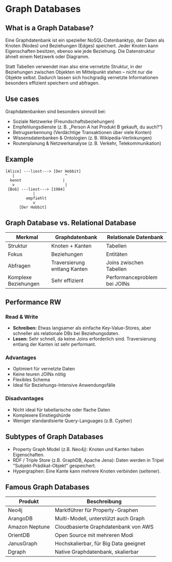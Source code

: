 # Graph Databases

## What is a Graph Database?

Eine Graphdatenbank ist ein spezieller NoSQL-Datenbanktyp, der Daten als Knoten (Nodes) und Beziehungen (Edges) speichert. Jeder Knoten kann Eigenschaften besitzen, ebenso wie jede Beziehung. Die Datenstruktur ähnelt einem Netzwerk oder Diagramm.

Statt Tabellen verwendet man also eine vernetzte Struktur, in der Beziehungen zwischen Objekten im Mittelpunkt stehen – nicht nur die Objekte selbst. Dadurch lassen sich hochgradig vernetzte Informationen besonders effizient speichern und abfragen.

## Use cases

Graphdatenbanken sind besonders sinnvoll bei:

- Soziale Netzwerke (Freundschaftsbeziehungen)
- Empfehlungsdienste (z. B. „Person A hat Produkt B gekauft, du auch?“)
- Betrugserkennung (Verdächtige Transaktionen über viele Konten)
- Wissensdatenbanken & Ontologien (z. B. Wikipedia-Verlinkungen)
- Routenplanung & Netzwerkanalyse (z. B. Verkehr, Telekommunikation)

## Example

```ascii
[Alice] ---liest---> [Der Hobbit]
   |                      ^
  kennt                  |
   v                      |
 [Bob] ---liest---> [1984]
            |
         empfiehlt
            v
      [Der Hobbit]
```

## Graph Database vs. Relational Database

| Merkmal | Graphdatenbank | Relationale Datenbank |
|---------|----------------|-----------------------|
| Struktur | Knoten + Kanten | Tabellen |
| Fokus | Beziehungen | Entitäten |
| Abfragen | Traversierung entlang Kanten | Joins zwischen Tabellen |
| Komplexe Beziehungen | Sehr effizient | Performanceproblem bei JOINs |

## Performance RW

### Read & Write

- **Schreiben:** Etwas langsamer als einfache Key-Value-Stores, aber schneller als relationale DBs bei Beziehungsdaten.
- **Lesen:** Sehr schnell, da keine Joins erforderlich sind. Traversierung entlang der Kanten ist sehr performant.

### Advantages

- Optimiert für vernetzte Daten
- Keine teuren JOINs nötig
- Flexibles Schema
- Ideal für Beziehungs-Intensive Anwendungsfälle

### Disadvantages

- Nicht ideal für tabellarische oder flache Daten
- Komplexere Einstiegshürde
- Weniger standardisierte Query-Languages (z.B. Cypher)

## Subtypes of Graph Databases

- Property Graph Model (z.B. Neo4j): Knoten und Kanten haben Eigenschaften.
- RDF / Triple Store (z.B. GraphDB, Apache Jena): Daten werden in Tripel "Subjekt-Prädikat-Objekt" gespeichert.
- Hypergraphen: Eine Kante kann mehrere Knoten verbinden (seltener).

## Famous Graph Databases

|Produkt|Beschreibung|
|-------|-----------|
|Neo4j|Marktführer für Property-Graphen|
|ArangoDB|Multi-Modell, unterstützt auch Graph|
|Amazon Neptune|Cloudbasierte Graphdatenbank von AWS|
|OrientDB|Open Source mit mehreren Modi|
|JanusGraph|Hochskalierbar, für Big Data geeignet|
|Dgraph|Native Graphdatenbank, skalierbar|
